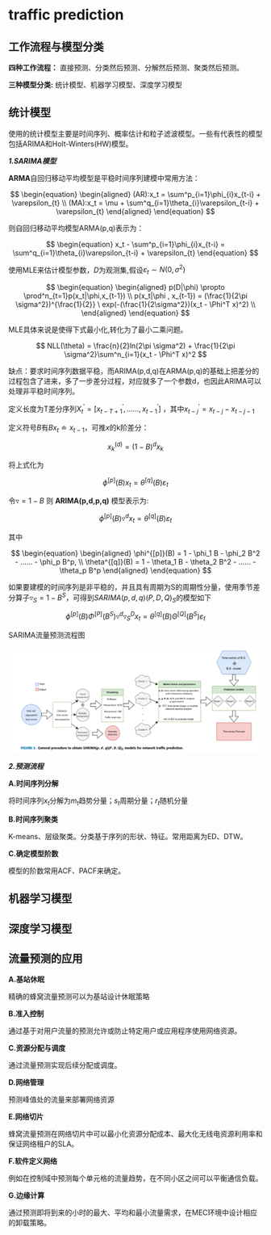 # traffic prediction

## 工作流程与模型分类

**四种工作流程：** 直接预测、分类然后预测、分解然后预测、聚类然后预测。

**三种模型分类:** 统计模型、机器学习模型、深度学习模型

## 统计模型

使用的统计模型主要是时间序列、概率估计和粒子滤波模型。一些有代表性的模型包括ARIMA和Holt-Winters(HW)模型。

***1.SARIMA模型***

**ARMA**自回归移动平均模型是平稳时间序列建模中常用方法：

$$
    \begin{equation}
        \begin{aligned}
            (AR):x_t = \sum^p_{i=1}\phi_{i}x_{t-i} + \varepsilon_{t} \\
            (MA):x_t = \mu + \sum^q_{i=1}\theta_{i}\varepsilon_{t-i} + \varepsilon_{t}
        \end{aligned}
    \end{equation}
$$

则自回归移动平均模型ARMA(p,q)表示为：

$$
    \begin{equation}
        x_t - \sum^p_{i=1}\phi_{i}x_{t-i} = \sum^q_{i=1}\theta_{i}\varepsilon_{t-i} + \varepsilon_{t}
    \end{equation}
$$

使用MLE来估计模型参数，$D$为观测集,假设$\varepsilon_t \sim N(0,\sigma^2)$

$$
    \begin{equation}
        \begin{aligned}
            p(D|\phi) \propto \prod^n_{t=1}p(x_t|\phi,x_{t-1}) \\
            p(x_t|\phi , x_{t-1}) = (\frac{1}{2\pi \sigma^2})^{\frac{1}{2}} \ exp(-(\frac{1}{2\sigma^2})(x_t - \Phi^T x)^2) \\
        \end{aligned}
    \end{equation}
$$


MLE具体来说是使得下式最小化,转化为了最小二乘问题。

$$
    NLL(\theta) = \frac{n}{2}ln(2\pi \sigma^2) + \frac{1}{2\pi \sigma^2}\sum^n_{i=1}(x_t - \Phi^T x)^2
$$

缺点：要求时间序列数据平稳，而ARIMA(p,d,q)在ARMA(p,q)的基础上把差分的过程包含了进来，多了一步差分过程，对应就多了一个参数d，也因此ARIMA可以处理非平稳时间序列。

定义长度为T差分序列$X^{'}_t = [x^{'}_{t-T+1},……,x^{'}_{t-1}]$ ，其中$x^{'}_{t-j} = x_{t-j} - x_{t-j-1}$

定义符号$B$有$Bx_t \doteq x_{t-1}$，可推$x$的k阶差分：

$$
    \begin{equation}
        x^{(d)}_k = (1-B)^d x_k
    \end{equation}
$$

将上式化为

$$
    \begin{equation}
        \phi^{[p]}(B)x_t = \theta^{[q]}(B)\varepsilon_t
    \end{equation}
$$

令$\triangledown = 1 - B$ 则 **ARIMA(p,d,p,q)** 模型表示为:

$$
    \phi^{[p]}(B) \triangledown^{d} x_t = \theta^{[q]}(B)\varepsilon_t
$$

其中

$$
    \begin{equation}
        \begin{aligned}
            \phi^{[p]}(B) = 1 - \phi_1 B - \phi_2 B^2 - …… - \phi_p B^p, \\
            \theta^{[q]}(B) = 1 - \theta_1 B - \theta_2 B^2 - …… - \theta_p B^p
        \end{aligned}
    \end{equation}
$$

如果要建模的时间序列是非平稳的，并且具有周期为S的周期性分量，使用季节差分算子$\triangledown_{S} = 1 - B^{S}$，可得到$SARIMA(p,d,q)(P,D,Q)_S$的模型如下

$$
    \phi^{[p]}(B) \Phi^{[P]}(B^S) \triangledown^{d} \triangledown^D_S x_t = \theta^{[q]}(B) \Theta^{[Q]}(B^S) \varepsilon_t
$$

SARIMA流量预测流程图

![](image/20230901202459.png)

***2.预测流程***

**A.时间序列分解**

将时间序列$x_t$分解为$m_t$趋势分量；$s_t$周期分量；$r_t$随机分量

**B.时间序列聚类**

K-means、层级聚类。分类基于序列的形状、特征。常用距离为ED、DTW。

**C.确定模型阶数**

模型的阶数常用ACF、PACF来确定。

## 机器学习模型

## 深度学习模型

## 流量预测的应用

**A.基站休眠**

精确的蜂窝流量预测可以为基站设计休眠策略

**B.准入控制**

通过基于对用户流量的预测允许或防止特定用户或应用程序使用网络资源。

**C.资源分配与调度**

通过流量预测实现后续分配或调度。

**D.网络管理**

预测峰值处的流量来部署网络资源

**E.网络切片**

蜂窝流量预测在网络切片中可以最小化资源分配成本、最大化无线电资源利用率和保证网络租户的SLA。

**F.软件定义网络**

例如在控制域中预测每个单元格的流量趋势，在不同小区之间可以平衡通信负载。

**G.边缘计算**

通过预测即将到来的小时的最大、平均和最小流量需求，在MEC环境中设计相应的卸载策略。